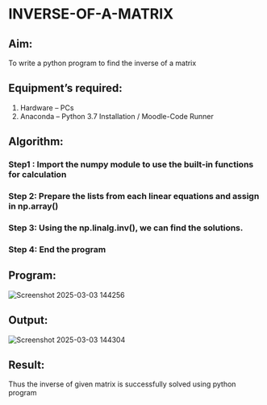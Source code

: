 # INVERSE-OF-A-MATRIX
## Aim:
To write a python program to find the inverse of a matrix
## Equipment’s required:
1. 	Hardware – PCs
2. 	Anaconda – Python 3.7 Installation / Moodle-Code Runner
## Algorithm:
### Step1 : Import the numpy module to use the built-in functions for calculation
### Step 2: Prepare the lists from each linear equations and assign in np.array()
### Step 3: Using the np.linalg.inv(), we can find the solutions.

### Step 4: End the program

## Program:
![Screenshot 2025-03-03 144256](https://github.com/user-attachments/assets/d04a20db-dcc5-415b-911e-17d46dbd0b04)

## Output:
![Screenshot 2025-03-03 144304](https://github.com/user-attachments/assets/14b12bc0-73de-42c7-be52-8c748322f5e2)

## Result:
Thus the inverse of given matrix is successfully solved using python program

